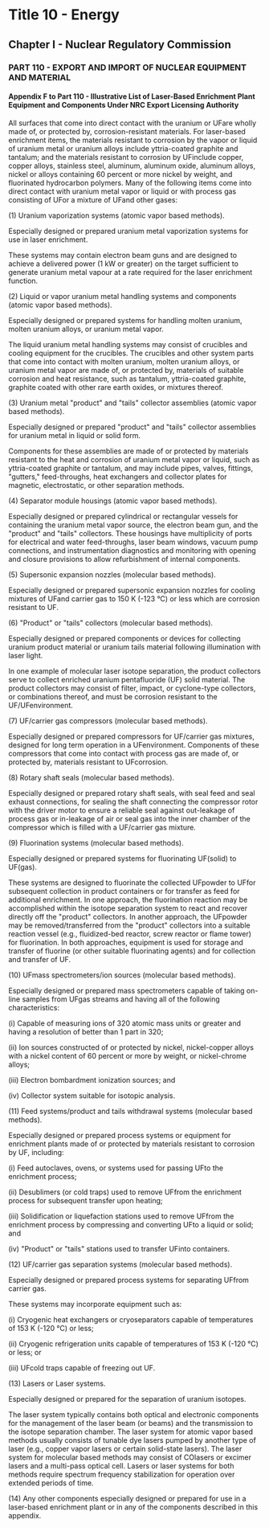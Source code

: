 
# Title 10 - Energy
## Chapter I - Nuclear Regulatory Commission
### PART 110 - EXPORT AND IMPORT OF NUCLEAR EQUIPMENT AND MATERIAL
#### Appendix F to Part 110 - Illustrative List of Laser-Based Enrichment Plant Equipment and Components Under NRC Export Licensing Authority

All surfaces that come into direct contact with the uranium or UFare wholly made of, or protected by, corrosion-resistant materials. For laser-based enrichment items, the materials resistant to corrosion by the vapor or liquid of uranium metal or uranium alloys include yttria-coated graphite and tantalum; and the materials resistant to corrosion by UFinclude copper, copper alloys, stainless steel, aluminum, aluminum oxide, aluminum alloys, nickel or alloys containing 60 percent or more nickel by weight, and fluorinated hydrocarbon polymers. Many of the following items come into direct contact with uranium metal vapor or liquid or with process gas consisting of UFor a mixture of UFand other gases:

(1) Uranium vaporization systems (atomic vapor based methods).

Especially designed or prepared uranium metal vaporization systems for use in laser enrichment.

These systems may contain electron beam guns and are designed to achieve a delivered power (1 kW or greater) on the target sufficient to generate uranium metal vapour at a rate required for the laser enrichment function.

(2) Liquid or vapor uranium metal handling systems and components (atomic vapor based methods).

Especially designed or prepared systems for handling molten uranium, molten uranium alloys, or uranium metal vapor.

The liquid uranium metal handling systems may consist of crucibles and cooling equipment for the crucibles. The crucibles and other system parts that come into contact with molten uranium, molten uranium alloys, or uranium metal vapor are made of, or protected by, materials of suitable corrosion and heat resistance, such as tantalum, yttria-coated graphite, graphite coated with other rare earth oxides, or mixtures thereof.

(3) Uranium metal "product" and "tails" collector assemblies (atomic vapor based methods).

Especially designed or prepared "product" and "tails" collector assemblies for uranium metal in liquid or solid form.

Components for these assemblies are made of or protected by materials resistant to the heat and corrosion of uranium metal vapor or liquid, such as yttria-coated graphite or tantalum, and may include pipes, valves, fittings, "gutters," feed-throughs, heat exchangers and collector plates for magnetic, electrostatic, or other separation methods.

(4) Separator module housings (atomic vapor based methods).

Especially designed or prepared cylindrical or rectangular vessels for containing the uranium metal vapor source, the electron beam gun, and the "product" and "tails" collectors. These housings have multiplicity of ports for electrical and water feed-throughs, laser beam windows, vacuum pump connections, and instrumentation diagnostics and monitoring with opening and closure provisions to allow refurbishment of internal components.

(5) Supersonic expansion nozzles (molecular based methods).

Especially designed or prepared supersonic expansion nozzles for cooling mixtures of UFand carrier gas to 150 K (-123 &#xB0;C) or less which are corrosion resistant to UF.

(6) "Product" or "tails" collectors (molecular based methods).

Especially designed or prepared components or devices for collecting uranium product material or uranium tails material following illumination with laser light.

In one example of molecular laser isotope separation, the product collectors serve to collect enriched uranium pentafluoride (UF) solid material. The product collectors may consist of filter, impact, or cyclone-type collectors, or combinations thereof, and must be corrosion resistant to the UF/UFenvironment.

(7) UF/carrier gas compressors (molecular based methods).

Especially designed or prepared compressors for UF/carrier gas mixtures, designed for long term operation in a UFenvironment. Components of these compressors that come into contact with process gas are made of, or protected by, materials resistant to UFcorrosion.

(8) Rotary shaft seals (molecular based methods).

Especially designed or prepared rotary shaft seals, with seal feed and seal exhaust connections, for sealing the shaft connecting the compressor rotor with the driver motor to ensure a reliable seal against out-leakage of process gas or in-leakage of air or seal gas into the inner chamber of the compressor which is filled with a UF/carrier gas mixture.

(9) Fluorination systems (molecular based methods).

Especially designed or prepared systems for fluorinating UF(solid) to UF(gas).

These systems are designed to fluorinate the collected UFpowder to UFfor subsequent collection in product containers or for transfer as feed for additional enrichment. In one approach, the fluorination reaction may be accomplished within the isotope separation system to react and recover directly off the "product" collectors. In another approach, the UFpowder may be removed/transferred from the "product" collectors into a suitable reaction vessel (e.g., fluidized-bed reactor, screw reactor or flame tower) for fluorination. In both approaches, equipment is used for storage and transfer of fluorine (or other suitable fluorinating agents) and for collection and transfer of UF.

(10) UFmass spectrometers/ion sources (molecular based methods).

Especially designed or prepared mass spectrometers capable of taking on-line samples from UFgas streams and having all of the following characteristics:

(i) Capable of measuring ions of 320 atomic mass units or greater and having a resolution of better than 1 part in 320;

(ii) Ion sources constructed of or protected by nickel, nickel-copper alloys with a nickel content of 60 percent or more by weight, or nickel-chrome alloys;

(iii) Electron bombardment ionization sources; and

(iv) Collector system suitable for isotopic analysis.

(11) Feed systems/product and tails withdrawal systems (molecular based methods).

Especially designed or prepared process systems or equipment for enrichment plants made of or protected by materials resistant to corrosion by UF, including:

(i) Feed autoclaves, ovens, or systems used for passing UFto the enrichment process;

(ii) Desublimers (or cold traps) used to remove UFfrom the enrichment process for subsequent transfer upon heating;

(iii) Solidification or liquefaction stations used to remove UFfrom the enrichment process by compressing and converting UFto a liquid or solid; and

(iv) "Product" or "tails" stations used to transfer UFinto containers.

(12) UF/carrier gas separation systems (molecular based methods).

Especially designed or prepared process systems for separating UFfrom carrier gas.

These systems may incorporate equipment such as:

(i) Cryogenic heat exchangers or cryoseparators capable of temperatures of 153 K (-120 &#xB0;C) or less;

(ii) Cryogenic refrigeration units capable of temperatures of 153 K (-120 &#xB0;C) or less; or

(iii) UFcold traps capable of freezing out UF.

(13) Lasers or Laser systems.

Especially designed or prepared for the separation of uranium isotopes.

The laser system typically contains both optical and electronic components for the management of the laser beam (or beams) and the transmission to the isotope separation chamber. The laser system for atomic vapor based methods usually consists of tunable dye lasers pumped by another type of laser (e.g., copper vapor lasers or certain solid-state lasers). The laser system for molecular based methods may consist of COlasers or excimer lasers and a multi-pass optical cell. Lasers or laser systems for both methods require spectrum frequency stabilization for operation over extended periods of time.

(14) Any other components especially designed or prepared for use in a laser-based enrichment plant or in any of the components described in this appendix.
